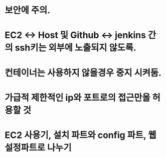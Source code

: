 # 보안에 주의.
# EC2 <-> Host 및 Github <-> jenkins 간의 ssh키는 외부에 노출되지 않도록.
# 컨테이너는 사용하지 않을경우 중지 시켜둠.
# 가급적 제한적인 ip와 포트로의 접근만을 허용할 것
# EC2 사용기, 설치 파트와 config 파트, 웹설정파트로 나누기
